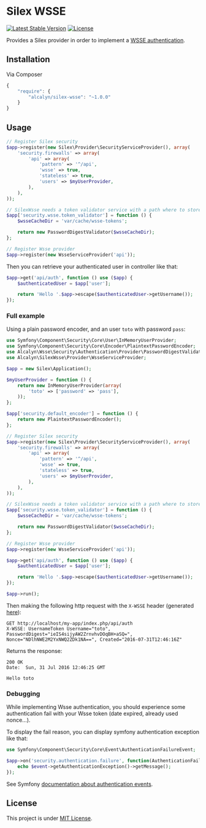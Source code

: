 Silex WSSE
==========

[![Latest Stable Version](https://poser.pugx.org/alcalyn/silex-wsse/v/stable)](https://packagist.org/packages/alcalyn/silex-wsse)
[![License](https://poser.pugx.org/alcalyn/silex-wsse/license)](https://packagist.org/packages/alcalyn/silex-wsse)

Provides a Silex provider in order to implement
a [WSSE authentication](http://silex.sensiolabs.org/doc/providers/security.html#defining-a-custom-authentication-provider).


## Installation

Via Composer

``` js
{
    "require": {
        "alcalyn/silex-wsse": "~1.0.0"
    }
}
```


## Usage

``` php
// Register Silex security
$app->register(new Silex\Provider\SecurityServiceProvider(), array(
    'security.firewalls' => array(
        'api' => array(
            'pattern' => '^/api',
            'wsse' => true,
            'stateless' => true,
            'users' => $myUserProvider,
        ),
    ),
));

// SilexWsse needs a token validator service with a path where to store Wsse tokens
$app['security.wsse.token_validator'] = function () {
    $wsseCacheDir = 'var/cache/wsse-tokens';

    return new PasswordDigestValidator($wsseCacheDir);
};

// Register Wsse provider
$app->register(new WsseServiceProvider('api'));
```

Then you can retrieve your authenticated user in controller like that:

``` php
$app->get('api/auth', function () use ($app) {
    $authenticatedUser = $app['user'];

    return 'Hello '.$app->escape($authenticatedUser->getUsername());
});
```

### Full example

Using a plain password encoder, and an user `toto` with password `pass`:

``` php
use Symfony\Component\Security\Core\User\InMemoryUserProvider;
use Symfony\Component\Security\Core\Encoder\PlaintextPasswordEncoder;
use Alcalyn\Wsse\Security\Authentication\Provider\PasswordDigestValidator;
use Alcalyn\SilexWsse\Provider\WsseServiceProvider;

$app = new Silex\Application();

$myUserProvider = function () {
    return new InMemoryUserProvider(array(
        'toto' => ['password' => 'pass'],
    ));
};

$app['security.default_encoder'] = function () {
    return new PlaintextPasswordEncoder();
};

// Register Silex security
$app->register(new Silex\Provider\SecurityServiceProvider(), array(
    'security.firewalls' => array(
        'api' => array(
            'pattern' => '^/api',
            'wsse' => true,
            'stateless' => true,
            'users' => $myUserProvider,
        ),
    ),
));

// SilexWsse needs a token validator service with a path where to store Wsse tokens
$app['security.wsse.token_validator'] = function () {
    $wsseCacheDir = 'var/cache/wsse-tokens';

    return new PasswordDigestValidator($wsseCacheDir);
};

// Register Wsse provider
$app->register(new WsseServiceProvider('api'));

$app->get('api/auth', function () use ($app) {
    $authenticatedUser = $app['user'];

    return 'Hello '.$app->escape($authenticatedUser->getUsername());
});

$app->run();
```

Then making the following http request with the `X-WSSE` header
(generated [here](http://www.teria.com/~koseki/tools/wssegen/)):

```
GET http://localhost/my-app/index.php/api/auth
X-WSSE: UsernameToken Username="toto", PasswordDigest="ieIS4sijyAW2ZrnvhvDOqBH+aSQ=", Nonce="NDlhNWE2M2YxNWQ2ZDk1NA==", Created="2016-07-31T12:46:16Z"
```

Returns the response:

```
200 OK
Date:  Sun, 31 Jul 2016 12:46:25 GMT

Hello toto
```


### Debugging

While implementing Wsse authentication, you should experience some authentication fail
with your Wsse token (date expired, already used nonce...).

To display the fail reason, you can display symfony authentication exception like that:

``` php
use Symfony\Component\Security\Core\Event\AuthenticationFailureEvent;

$app->on('security.authentication.failure', function(AuthenticationFailureEvent $event) {
    echo $event->getAuthenticationException()->getMessage();
});
```

See Symfony [documentation about authentication events](http://symfony.com/doc/current/components/security/authentication.html#authentication-events).


## License

This project is under [MIT License](LICENSE).
